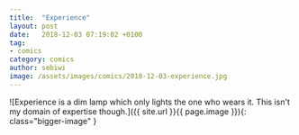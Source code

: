 ```yaml
---
title:  "Experience"
layout: post
date:   2018-12-03 07:19:02 +0100
tag:
- comics
category: comics
author: sebiwi
image: /assets/images/comics/2018-12-03-experience.jpg
---
```


![Experience is a dim lamp which only lights the one who wears it. This isn't my domain of expertise though.]({{ site.url }}{{ page.image }}){: class="bigger-image" }
